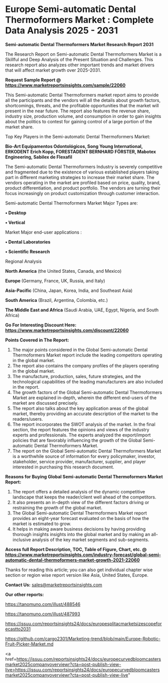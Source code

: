 # Europe Semi-automatic Dental Thermoformers Market : Complete Data Analysis 2025 - 2031

<strong>Semi-automatic Dental Thermoformers Market Research Report 2031</strong>

The Research Report on Semi-automatic Dental Thermoformers Market is a Skillful and Deep Analysis of the Present Situation and Challenges. This research report also analyzes other important trends and market drivers that will affect market growth over 2025-2031.

<strong>Request Sample Report @ <a href=https://www.marketreportsinsights.com/sample/22060>https://www.marketreportsinsights.com/sample/22060</a></strong>

This Semi-automatic Dental Thermoformers market report aims to provide all the participants and the vendors will all the details about growth factors, shortcomings, threats, and the profitable opportunities that the market will present in the near future. The report also features the revenue share, industry size, production volume, and consumption in order to gain insights about the politics to contest for gaining control of a large portion of the market share.

Top Key Players in the Semi-automatic Dental Thermoformers Market:

<strong>Bio-Art Equipamentos Odontológicos, Song Young International, ERKODENT Erich Kopp, FORESTADENT BERNHARD FÖRSTER, Mabotex Engineering, Sabilex de Flexafil</strong>

The Semi-automatic Dental Thermoformers Industry is severely competitive and fragmented due to the existence of various established players taking part in different marketing strategies to increase their market share. The vendors operating in the market are profiled based on price, quality, brand, product differentiation, and product portfolio. The vendors are turning their focus increasingly on product customization through customer interaction.

Semi-automatic Dental Thermoformers Market Major Types are:

<strong>• Desktop

• Vertical</strong>

Market Major end-user applications :

<strong>• Dental Laboratories

• Scientific Research</strong>

Regional Analysis

</u><strong><b>North America</b></strong> (the United States, Canada, and Mexico)

<strong><b>Europe </b></strong>(Germany, France, UK, Russia, and Italy)

<strong><b>Asia-Pacific</b></strong> (China, Japan, Korea, India, and Southeast Asia)

<strong><b>South America</b></strong> (Brazil, Argentina, Colombia, etc.)

<strong><b>The Middle East and Africa</b></strong> (Saudi Arabia, UAE, Egypt, Nigeria, and South Africa)

<strong>Go For Interesting Discount Here: <a href=https://www.marketreportsinsights.com/discount/22060>https://www.marketreportsinsights.com/discount/22060</a></strong>

<strong>Points Covered in The Report:</strong>
<ol>
  <li>The major points considered in the Global Semi-automatic Dental Thermoformers Market report include the leading competitors operating in the global market.</li>
  <li>The report also contains the company profiles of the players operating in the global market.</li>
  <li>The manufacture, production, sales, future strategies, and the technological capabilities of the leading manufacturers are also included in the report.</li>
  <li>The growth factors of the Global Semi-automatic Dental Thermoformers Market are explained in-depth, wherein the different end-users of the market are discussed precisely.</li>
  <li>The report also talks about the key application areas of the global market, thereby providing an accurate description of the market to the readers/users.</li>
  <li>The report incorporates the SWOT analysis of the market. In the final section, the report features the opinions and views of the industry experts and professionals. The experts analyzed the export/import policies that are favorably influencing the growth of the Global Semi-automatic Dental Thermoformers Market.</li>
  <li>The report on the Global Semi-automatic Dental Thermoformers Market is a worthwhile source of information for every policymaker, investor, stakeholder, service provider, manufacturer, supplier, and player interested in purchasing this research document.</li>
</ol>
<strong>Reasons for Buying Global Semi-automatic Dental Thermoformers Market Report:</strong>

<ol>
  <li>The report offers a detailed analysis of the dynamic competitive landscape that keeps the reader/client well ahead of the competitors.</li>
  <li>It also presents an in-depth view of the different factors driving or restraining the growth of the global market.</li>
  <li>The Global Semi-automatic Dental Thermoformers Market report provides an eight-year forecast evaluated on the basis of how the market is estimated to grow.</li>
  <li>It helps in making aware business decisions by having providing thorough insights insights into the global market and by making an all-inclusive analysis of the key market segments and sub-segments.</li>
</ol>
<strong>Access full Report Description, TOC, Table of Figure, Chart, etc. @ <a href=https://www.marketreportsinsights.com/industry-forecast/global-semi-automatic-dental-thermoformers-market-growth-2021-22060>https://www.marketreportsinsights.com/industry-forecast/global-semi-automatic-dental-thermoformers-market-growth-2021-22060</a></strong>


Thanks for reading this article; you can also get individual chapter wise section or region wise report version like Asia, United States, Europe.

<strong>Contact Us:</strong>
sales@marketreportsinsights.com

<strong>Our other reports:</strong>

<a href=https://tanomuno.com/illust/488546>https://tanomuno.com/illust/488546</a>

<a href=https://tanomuno.com/illust/487993>https://tanomuno.com/illust/487993</a>

<a href=https://issuu.com/reportsinsights24/docs/europesplitacmarketsizescopeforecastto2031>https://issuu.com/reportsinsights24/docs/europesplitacmarketsizescopeforecastto2031</a>

<a href=https://github.com/cargo2301/Marketing-trend/blob/main/Europe-Robotic-Fruit-Picker-Market.md>https://github.com/cargo2301/Marketing-trend/blob/main/Europe-Robotic-Fruit-Picker-Market.md</a>

<a href=https://issuu.com/reportsinsights24/docs/europecurvedbloomcastersmarket2025companyoverviewr?cta=post-publish-view-live>https://issuu.com/reportsinsights24/docs/europecurvedbloomcastersmarket2025companyoverviewr?cta=post-publish-view-live</a>"
